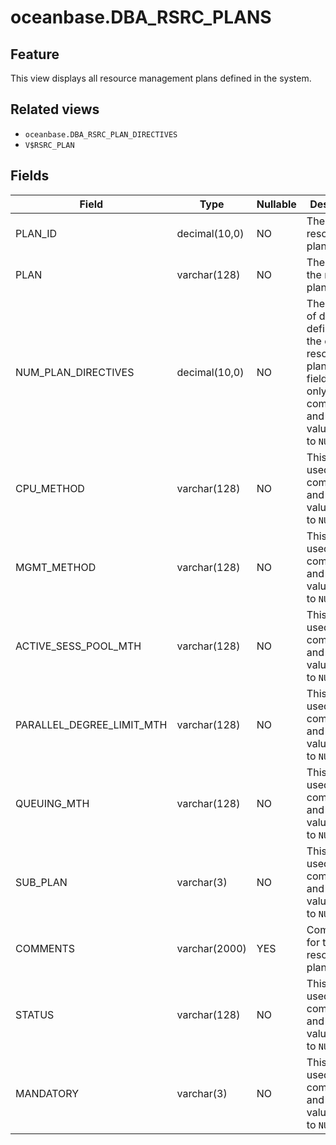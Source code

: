 # oceanbase.DBA_RSRC_PLANS

## Feature

This view displays all resource management plans defined in the system. 

## Related views

* `oceanbase.DBA_RSRC_PLAN_DIRECTIVES`
* `V$RSRC_PLAN`

## Fields

| Field | Type | Nullable | Description |
|---------------------------|----------------|------------|----------------------------------------------------|
| PLAN_ID | decimal(10,0) | NO | The ID of the resource plan. |
| PLAN | varchar(128) | NO | The name of the resource plan. |
| NUM_PLAN_DIRECTIVES | decimal(10,0) | NO | The number of directives defined in the current resource plan.  This field is used only for compatibility, and the value is fixed to `NULL`. |
| CPU_METHOD | varchar(128) | NO | This field is used only for compatibility, and the value is fixed to `NULL`. |
| MGMT_METHOD | varchar(128) | NO | This field is used only for compatibility, and the value is fixed to `NULL`. |
| ACTIVE_SESS_POOL_MTH | varchar(128) | NO | This field is used only for compatibility, and the value is fixed to `NULL`. |
| PARALLEL_DEGREE_LIMIT_MTH | varchar(128) | NO | This field is used only for compatibility, and the value is fixed to `NULL`. |
| QUEUING_MTH | varchar(128) | NO | This field is used only for compatibility, and the value is fixed to `NULL`. |
| SUB_PLAN | varchar(3) | NO | This field is used only for compatibility, and the value is fixed to `NULL`. |
| COMMENTS | varchar(2000) | YES | Comments for the resource plan. |
| STATUS | varchar(128) | NO | This field is used only for compatibility, and the value is fixed to `NULL`. |
| MANDATORY | varchar(3) | NO | This field is used only for compatibility, and the value is fixed to `NULL`. |
